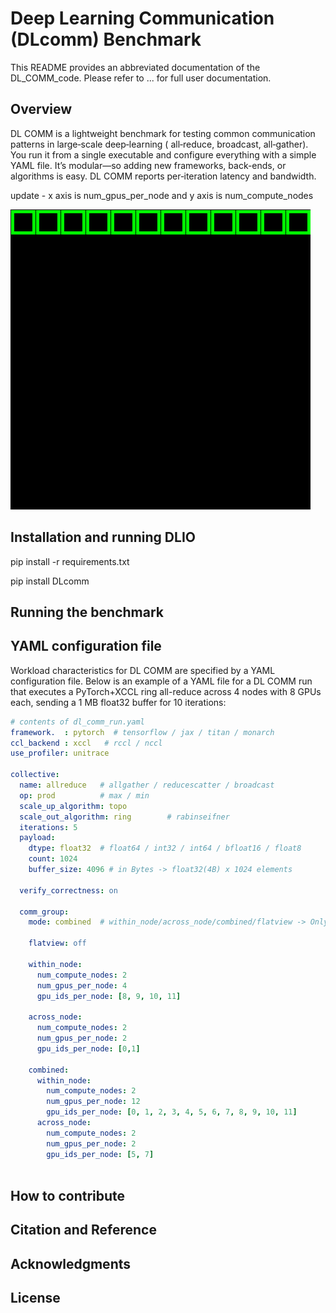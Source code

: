 # Deep Learning Communication (DLcomm) Benchmark

This README provides an abbreviated documentation of the DL_COMM_code. Please refer to ... for full user documentation.

## Overview

DL COMM is a lightweight benchmark for testing common communication patterns in large‐scale deep‐learning ( all‐reduce, broadcast, all‐gather). You run it from a single executable and configure everything with a simple YAML file. It’s modular—so adding new frameworks, back-ends, or algorithms is easy. DL COMM reports per‐iteration latency and bandwidth.

update - x axis is num_gpus_per_node and y axis is num_compute_nodes

![Alt text](tools/dl_comm_logo.gif)

## Installation and running DLIO

pip install -r requirements.txt

pip install DLcomm

## Running the benchmark

## YAML configuration file

Workload characteristics for DL COMM are specified by a YAML configuration file. Below is an example of a YAML file for a DL COMM run that executes a PyTorch+XCCL ring all-reduce across 4 nodes with 8 GPUs each, sending a 1 MB float32 buffer for 10 iterations:

```yaml
# contents of dl_comm_run.yaml
framework.  : pytorch  # tensorflow / jax / titan / monarch
ccl_backend : xccl   # rccl / nccl
use_profiler: unitrace

collective:
  name: allreduce   # allgather / reducescatter / broadcast
  op: prod          # max / min 
  scale_up_algorithm: topo
  scale_out_algorithm: ring        # rabinseifner 
  iterations: 5
  payload:
    dtype: float32  # float64 / int32 / int64 / bfloat16 / float8 
    count: 1024
    buffer_size: 4096 # in Bytes -> float32(4B) x 1024 elements
  
  verify_correctness: on
  
  comm_group:
    mode: combined  # within_node/across_node/combined/flatview -> Only one out of four should be used
  
    flatview: off
  
    within_node: 
      num_compute_nodes: 2 
      num_gpus_per_node: 4
      gpu_ids_per_node: [8, 9, 10, 11]   
  
    across_node: 
      num_compute_nodes: 2
      num_gpus_per_node: 2
      gpu_ids_per_node: [0,1] 
  
    combined:
      within_node:
        num_compute_nodes: 2
        num_gpus_per_node: 12  
        gpu_ids_per_node: [0, 1, 2, 3, 4, 5, 6, 7, 8, 9, 10, 11]
      across_node:
        num_compute_nodes: 2
        num_gpus_per_node: 2  
        gpu_ids_per_node: [5, 7]



```

## How to contribute

## Citation and Reference

## Acknowledgments

## License
